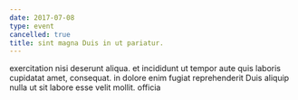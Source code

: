 ```yaml
---
date: 2017-07-08
type: event
cancelled: true
title: sint magna Duis in ut pariatur.
---
```

exercitation nisi deserunt aliqua. et incididunt ut tempor aute quis laboris cupidatat amet, consequat. in dolore enim fugiat reprehenderit Duis aliquip nulla ut sit labore esse velit mollit. officia